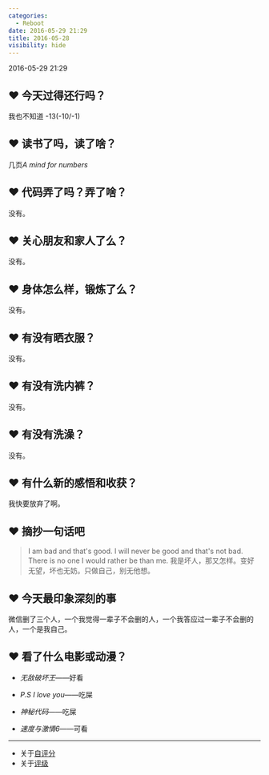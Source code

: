 ```yaml
---
categories:
  - Reboot
date: 2016-05-29 21:29
title: 2016-05-28
visibility: hide
---
```


2016-05-29 21:29

<!-- more -->

## ❤ 今天过得还行吗？

我也不知道 -13(-10/-1)

## ❤ 读书了吗，读了啥？

几页*A mind for numbers*

## ❤ 代码弄了吗？弄了啥？

没有。

## ❤ 关心朋友和家人了么？

没有。

## ❤ 身体怎么样，锻炼了么？

没有。

## ❤ 有没有晒衣服？

没有。

## ❤ 有没有洗内裤？

没有。

## ❤ 有没有洗澡？

没有。

## ❤ 有什么新的感悟和收获？

我快要放弃了啊。

## ❤ 摘抄一句话吧
> I am bad and that's good. I will never be good and that's not bad. There is no one I would rather be than me. 
> 我是坏人，那又怎样。变好无望，坏也无妨。只做自己，别无他想。

## ❤ 今天最印象深刻的事

微信删了三个人，一个我觉得一辈子不会删的人，一个我答应过一辈子不会删的人，一个是我自己。

## ❤ 看了什么电影或动漫？

+ *无敌破坏王*——好看

+ *P.S I love you*——吃屎

+ *神秘代码*——吃屎

+ *速度与激情6*——可看

---
+ 关于[自评分]()
+ 关于[评级]()